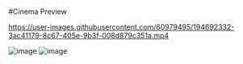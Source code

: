 #Cinema Preview


https://user-images.githubusercontent.com/60979495/194692332-3ac41179-8c67-405e-9b3f-008d879c351a.mp4


![image](https://user-images.githubusercontent.com/60979495/194692247-fe861f25-a214-47de-bc2e-abf159e9d484.png)
![image](https://user-images.githubusercontent.com/60979495/194692319-1fbdc38e-eafc-476d-81bc-2c2cc17369e7.png)
